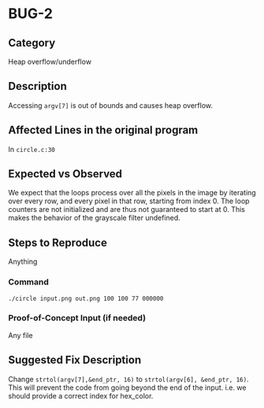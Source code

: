 # BUG-2
## Category
Heap overflow/underflow

## Description

Accessing `argv[7]` is out of bounds and causes heap overflow.

## Affected Lines in the original program
In `circle.c:30`

## Expected vs Observed
We expect that the loops process over all the pixels in the image by iterating
over every row, and every pixel in that row, starting from index 0. The loop
counters are not initialized and are thus not guaranteed to start at 0. This
makes the behavior of the grayscale filter undefined.

## Steps to Reproduce
Anything
### Command

```
./circle input.png out.png 100 100 77 000000
```
### Proof-of-Concept Input (if needed)
Any file 

## Suggested Fix Description
Change `strtol(argv[7],&end_ptr, 16)` to `strtol(argv[6], &end_ptr, 16)`. This will prevent the code from going beyond the end of the input. i.e. we should provide a correct index for hex_color.